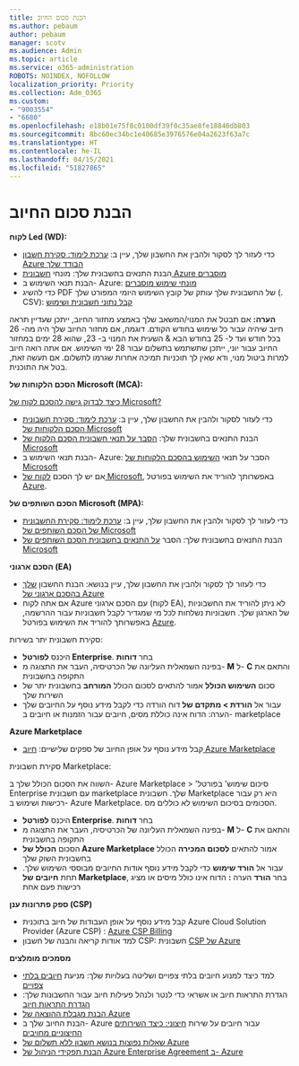 ```yaml
---
title: הבנת סכום החיוב
ms.author: pebaum
author: pebaum
manager: scotv
ms.audience: Admin
ms.topic: article
ms.service: o365-administration
ROBOTS: NOINDEX, NOFOLLOW
localization_priority: Priority
ms.collection: Adm_O365
ms.custom:
- "9003554"
- "6680"
ms.openlocfilehash: e18b01e75f8c0100df39f0c35ae8fe18846db803
ms.sourcegitcommit: 8bc60ec34bc1e40685e3976576e04a2623f63a7c
ms.translationtype: HT
ms.contentlocale: he-IL
ms.lasthandoff: 04/15/2021
ms.locfileid: "51827865"
---
```

# <a name="understand-billing-amount"></a>הבנת סכום החיוב

**לקוח Led (WD):**

- כדי לעזור לך לסקור ולהבין את החשבון שלך, עיין ב: [ערכת לימוד: סקירת חשבון Azure הבודד שלך](https://docs.microsoft.com/azure/cost-management-billing/understand/review-individual-bill?WT.mc_id=Portal-Microsoft_Azure_Support)
- הבנת התנאים בחשבונית שלך: מונחי [חשבונית Azure מוסברים](https://docs.microsoft.com/azure/cost-management-billing/understand/understand-invoice?WT.mc_id=Portal-Microsoft_Azure_Support)
- הבנת תנאי השימוש ב- Azure: [מונחי שימוש מוסברים](https://docs.microsoft.com/azure/cost-management-billing/understand/understand-usage?WT.mc_id=Portal-Microsoft_Azure_Support)
- כדי להשיג PDF של החשבונית שלך עותק של קובץ השימוש היומי המפורט שלך (. CSV): [קבל נתוני חשבונית ושימוש](https://docs.microsoft.com/azure/billing/billing-download-azure-invoice-daily-usage-date?WT.mc_id=Portal-Microsoft_Azure_Support)

**הערה:** אם תבטל את המנוי/המשאב שלך באמצע מחזור החיוב, ייתכן שעדיין תראה חיוב שיהיה עבור כל שימוש בחודש הקודם. דוגמה, אם מחזור החיוב שלך היה מה- 26 בכל חודש ועד ל- 25 בחודש הבא & השעית את המנוי ב- 23, שהוא 28 ימים במחזור החיוב עבור יוני, ייתכן שתשתמש בתשלום עבור 28 ימי השימוש. אם אתה רואה חיוב למרות ביטול מנוי, ודא שאין לך תוכניות תמיכה אחרות שגרמו לתשלום. אם תעשה זאת, בטל את התוכנית.

**הסכם הלקוחות של Microsoft (MCA):**

[כיצד לבדוק גישה להסכם לקוח של Microsoft?](https://docs.microsoft.com/azure/cost-management-billing/manage/download-azure-invoice-daily-usage-date?WT.mc_id=Portal-Microsoft_Azure_Support#check-access-to-a-microsoft-customer-agreement)

- כדי לעזור לסקור ולהבין את החשבון שלך, עיין ב: [ערכת לימוד: סקירת חשבונית הסכם הלקוחות של Microsoft](https://docs.microsoft.com/azure/cost-management-billing/understand/review-customer-agreement-bill?WT.mc_id=Portal-Microsoft_Azure_Support)
- הבנת התנאים בחשבונית שלך: [הסבר על תנאי חשבונית הסכם הלקוח של Microsoft](https://docs.microsoft.com/azure/cost-management-billing/understand/mca-understand-your-invoice?WT.mc_id=Portal-Microsoft_Azure_Support)
- הבנת תנאי השימוש ב- Azure: הסבר על תנאי [השימוש בהסכם הלקוחות של Microsoft](https://docs.microsoft.com/azure/cost-management-billing/understand/mca-understand-your-usage?WT.mc_id=Portal-Microsoft_Azure_Support)
- אם יש לך הסכם [לקוח של Microsoft](https://docs.microsoft.com/azure/cost-management-billing/manage/download-azure-invoice-daily-usage-date?WT.mc_id=Portal-Microsoft_Azure_Support#check-access-to-a-microsoft-customer-agreement), באפשרותך להוריד את השימוש בפורטל [Azure](https://portal.azure.com/).

**הסכם השותפים של Microsoft (MPA):**

- כדי לעזור לך לסקור ולהבין את החשבון שלך, עיין ב: [ערכת לימוד: סקירת החשבונית של הסכם השותפים של Microsoft](https://docs.microsoft.com/azure/cost-management-billing/understand/review-partner-agreement-bill?WT.mc_id=Portal-Microsoft_Azure_Support)
- הבנת התנאים בחשבונית שלך: הסבר [על התנאים בחשבונית הסכם השותפים של Microsoft](https://docs.microsoft.com/azure/cost-management-billing/understand/mpa-invoice-terms?WT.mc_id=Portal-Microsoft_Azure_Support)

**הסכם ארגוני (EA)**

- כדי לעזור לך לסקור ולהבין את החשבון שלך, עיין בנושא: הבנת החשבון [שלך בהסכם ארגוני של Azure](https://docs.microsoft.com/azure/cost-management-billing/understand/review-enterprise-agreement-bill?WT.mc_id=Portal-Microsoft_Azure_Support)
- אם אתה לקוח Azure עם הסכם ארגוני (לקוח EA), לא ניתן להוריד את החשבוניות של הארגון שלך. חשבוניות נשלחות לכל מי שמגדיר לקבל חשבוניות עבור ההרשמה, באפשרותך להוריד את השימוש בפורטל [Azure](https://portal.azure.com/).

סקירת חשבונית יתר בשירות:

- היכנס **לפורטל Enterprise**. בחר **דוחות**
- בפינה השמאלית העליונה של הכרטיסיה, העבר את התצוגה מ- **M** ל- **C** והתאם את התקופה בחשבונית
- סכום **השימוש הכולל** אמור להתאים לסכום הכולל **המורחב** בחשבונית יתר של השירות שלך
- עבור אל **הורדת > מתקדם של** דוח הורדה כדי לקבל מידע נוסף על החיובים שלך הערה: הדוח אינה כוללת מסים, חיובים עבור הזמנות או חיובים ב- marketplace 

**Azure Marketplace**

- קבל מידע נוסף על אופן החיוב של ספקים שלישיים: [חיוב Azure Marketplace](https://docs.microsoft.com/azure/billing/billing-understand-your-azure-marketplace-charges?WT.mc_id=Portal-Microsoft_Azure_Support)

סקירת חשבונית Marketplace:

השווה את הסכום הכולל שלך ב- Azure Marketplace > 'סיכום שימוש' בפורטל Enterprise עם חשבונית marketplace שלך. חשבונית Marketplace היא רק עבור רכישות ושימוש ב- Azure Marketplace. הסכומים בסיכום השימוש לא כוללים מס.

- היכנס **לפורטל Enterprise**. בחר **דוחות**
- בפינה השמאלית העליונה של הכרטיסיה, העבר את התצוגה מ- **M** ל- **C** והתאם את התקופה בחשבונית
- הסכום **הכולל של Azure Marketplace** אמור להתאים **לסכום המכירה** הכולל בחשבונית השוק שלך
- עבור אל **הורד שימוש** כדי לקבל מידע נוסף אודות החיובים מבוססי השימוש שלך. תחת **חיובים של Marketplace**, בחר **הורד** הערה **:** הדוח אינו כולל מיסים או מציג רכישות פעם אחת

**ספק פתרונות ענן (CSP)**

- קבל מידע נוסף על אופן העבודות של חיוב בתוכנית Azure Cloud Solution Provider (Azure CSP) : [Azure CSP Billing](https://docs.microsoft.com/azure/cloud-solution-provider/billing/azure-csp-billing-overview?WT.mc_id=Portal-Microsoft_Azure_Support)
- למד אודות קריאה והבנה של חשבון CSP: חשבונית [CSP של Azure](https://docs.microsoft.com/azure/cloud-solution-provider/billing/azure-csp-invoice?WT.mc_id=Portal-Microsoft_Azure_Support)

**מסמכים מומלצים**

- למד כיצד למנוע חיובים בלתי צפויים ושליטה בעלויות שלך: מניעת [חיובים בלתי צפויים](https://docs.microsoft.com/azure/cost-management-billing/manage/getting-started?WT.mc_id=Portal-Microsoft_Azure_Support)
- הגדרת התראות חיוב או אשראי כדי לנטר ולנהל פעילות חיוב עבור החשבונות שלך: [הגדרת התראות חיוב](https://docs.microsoft.com/azure/cost-management-billing/costs/cost-mgt-alerts-monitor-usage-spending?WT.mc_id=Portal-Microsoft_Azure_Support)
- [הבנת מגבלת ההוצאה של Azure](https://docs.microsoft.com/azure/cost-management-billing/manage/spending-limit?WT.mc_id=Portal-Microsoft_Azure_Support)
- הבנת החיוב שלך ב- Azure עבור חיובים על שירות [חיצוני: כיצד השירותים החיצוניים מחויבים](https://docs.microsoft.com/azure/cost-management-billing/understand/understand-azure-marketplace-charges?WT.mc_id=Portal-Microsoft_Azure_Support)
- [שאלות נפוצות בנושא חשבון ללא תשלום של Azure](https://azure.microsoft.com/free/free-account-faq/)
- [הבנת תפקידי הניהול של Azure Enterprise Agreement ב- Azure](https://docs.microsoft.com/azure/cost-management-billing/manage/understand-ea-roles?WT.mc_id=Portal-Microsoft_Azure_Support)